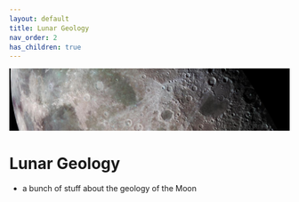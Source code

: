 ```yaml
---
layout: default
title: Lunar Geology
nav_order: 2
has_children: true
---
```

![](/assets/moon-banner2.jpg)
# Lunar Geology

- a bunch of stuff about the geology of the Moon


